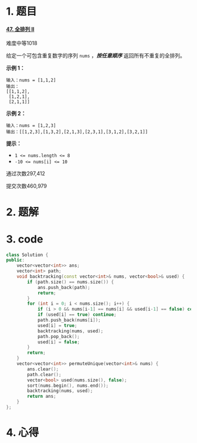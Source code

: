 # 1. 题目

#### [47. 全排列 II](https://leetcode-cn.com/problems/permutations-ii/)

难度中等1018

给定一个可包含重复数字的序列 `nums` ，***按任意顺序*** 返回所有不重复的全排列。

 

**示例 1：**

```
输入：nums = [1,1,2]
输出：
[[1,1,2],
 [1,2,1],
 [2,1,1]]
```

**示例 2：**

```
输入：nums = [1,2,3]
输出：[[1,2,3],[1,3,2],[2,1,3],[2,3,1],[3,1,2],[3,2,1]]
```

 

**提示：**

- `1 <= nums.length <= 8`
- `-10 <= nums[i] <= 10`

通过次数297,412

提交次数460,979

# 2. 题解
# 3. code
```c++
class Solution {
public:
    vector<vector<int>> ans;
    vector<int> path;
    void backtracking(const vector<int>& nums, vector<bool>& used) {
        if (path.size() == nums.size()) {
            ans.push_back(path);
            return;
        }
        for (int i = 0; i < nums.size(); i++) {
            if (i > 0 && nums[i-1] == nums[i] && used[i-1] == false) continue;
            if (used[i] == true) continue;
            path.push_back(nums[i]);
            used[i] = true;
            backtracking(nums, used);
            path.pop_back();
            used[i] = false;
        }
        return;
    }
    vector<vector<int>> permuteUnique(vector<int>& nums) {
        ans.clear();
        path.clear();
        vector<bool> used(nums.size(), false);
        sort(nums.begin(), nums.end());
        backtracking(nums, used);
        return ans;
    }
};
```
# 4. 心得
